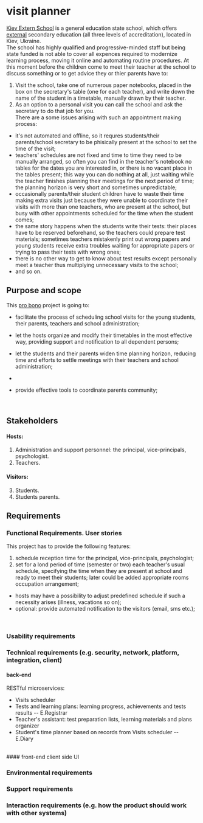 # visit planner

<a href="https://uk.wikipedia.org/wiki/Школа_екстернів_(Київ)">Kiev Extern School</a> is a general education state school, which offers <a href="https://en.wikipedia.org/wiki/External_degree">external</a> secondary education (all three levels of accreditation), located in Kiev, Ukraine.</br>
The school has highly qualified and progressive-minded staff but being state funded is not able to cover all expences required to modernize learning process, moving it online and automating routine procedures. At this moment before the children come to meet their teacher at the school to discuss something or to get advice they or thier parents have to:</br>
1. Visit the school, take one of numerous paper notebooks, placed in the box on the secretary's table (one for each teacher), and write down the name of the student in a timetable, manually drawn by their teacher.</br>
2. As an option to a personal visit you can call the school and ask the secretary to do that job for you.</br>
There are a some issues arising with such an appointment making process:
 * it's not automated and offline, so it requres students/their parents/school secretary to be phisically present at the school to set the time of the visit;
 * teachers' schedules are not fixed and time to time they need to be manually arranged, so often you can find in the teacher's notebook no tables for the dates you are interested in, or there is no vacant place in the tables present; this way you can do nothing at all, just waiting while the teacher finishes planning their meetings for the next period of time; the planning horizon is very short and sometimes unpredictable;
 * occasionally parents/their student children have to waste their time making extra visits just because they were unable to coordinate their visits with more than one teachers, who are present at the school, but busy with other appointments scheduled for the time when the student comes;
 * the same story happens when the students write their tests: their places have to be reserved beforehand, so the teachers could prepare test materials; sometimes teachers mistakenly print out wrong papers and young students receive extra troubles waiting for appropriate papers or trying to pass their tests with wrong ones;
 * there is no other way to get to know about test results except personally meet a teacher thus multiplying unnecessary visits to the school;
 * and so on.
 
## Purpose and scope
This <a href="https://en.wikipedia.org/wiki/Pro_bono">pro bono</a> project is going to:
 * facilitate the process of scheduling school visits for the young students, their parents, teachers and school administration;
 * let the hosts organize and modify their timetables in the most effective way, providing support and notification to all dependent persons;
 * let the students and their parents widen time planning horizon, reducing time and efforts to settle meetings with their teachers and school administration;
 * 
 
 * provide effective tools to coordinate parents community;
 
</br>

## Stakeholders
#### Hosts:
1. Administration and support personnel: the principal, vice-principals, psychologist.
2. Teachers.
#### Visitors:
3. Students.
4. Students parents.

## Requirements
### Functional Requirements. User stories
This project has to provide the following features:</br>
 1. schedule reception time for the principal, vice-principals, psychologist;
 2. set for a lond period of time (semester or two) each teacher's usual schedule, specifying the time when they are present at school and ready to meet their students; later could be added appropriate rooms occupation arrangement;</br>
 * hosts may have a possibility to adjust predefined schedule if such a necessity arises (illness, vacations so on); 
 * optional: provide automated notification to the visitors (email, sms etc.);
 
</br>

### Usability requirements

### Technical requirements (e.g. security, network, platform, integration, client)
#### back-end
RESTful microservices:
 * Visits scheduler
 * Tests and learning plans: learning progress, achievements and tests results -- E.Registrar
 * Teacher's assistant: test preparation lists, learning materials and plans organizer
 * Student's time planner based on records from Visits scheduler -- E.Diary
</br>
#### front-end
client side UI

### Environmental requirements
### Support requirements
### Interaction requirements (e.g. how the product should work with other systems)

